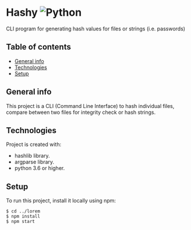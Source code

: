 # Hashy  ![Python](https://img.shields.io/badge/-Python-black?style=flat-square&logo=Python)
CLI program for generating hash values for files or strings (i.e. passwords)

## Table of contents
* [General info](#general-info)
* [Technologies](#technologies)
* [Setup](#setup)

## General info
This project is a CLI (Command Line Interface) to hash individual files, compare between two files for integrity check or hash strings.

## Technologies
Project is created with:
* hashlib library.
* argparse library.
* python 3.6 or higher.

## Setup
To run this project, install it locally using npm:

```
$ cd ../lorem
$ npm install
$ npm start
```
